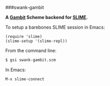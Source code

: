 ###swank-gambit

**A [Gambit](http://gambitscheme.org/) Scheme backend for [SLIME](http://common-lisp.net/project/slime).**

To setup a barebones SLIME session in Emacs:
```elisp
(require 'slime)
(slime-setup '(slime-repl))
```

From the command line:
```sh
$ gsi swank-gambit.scm
```

In Emacs:
```elisp
M-x slime-connect
```

